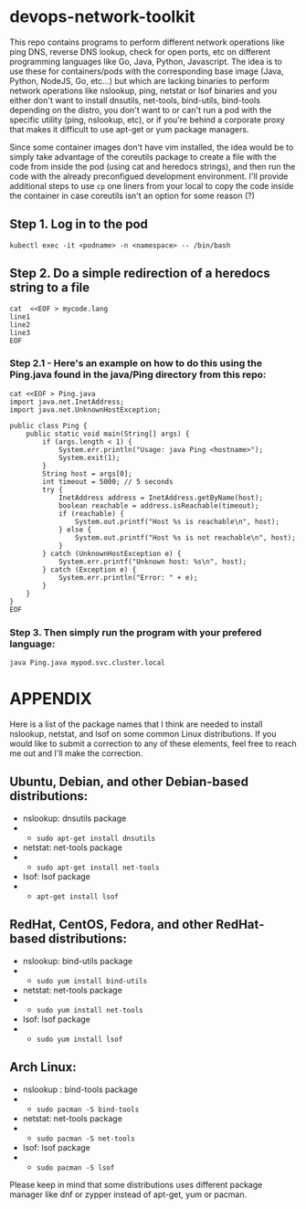 # devops-network-toolkit
This repo contains programs to perform different network operations like ping DNS, reverse DNS lookup, check for open ports, etc on different programming languages like Go, Java, Python, Javascript. The idea is to use these for containers/pods with the corresponding base image (Java, Python, NodeJS, Go, etc...) but which are lacking binaries to perform network operations like nslookup, ping, netstat or lsof binaries and you either don't want to install dnsutils, net-tools, bind-utils, bind-tools depending on the distro, you don't want to or can't run a pod with the specific utility (ping, nslookup, etc), or if you're behind a corporate proxy that makes it difficult to use apt-get or yum package managers.

Since some container images don't have vim installed, the idea would be to simply take advantage of the coreutils package to create a file with the code from inside the pod (using cat and heredocs strings), and then run the code with the already preconfigued development environment. I'll provide additional steps to use `cp` one liners from your local to copy the code inside the container in case coreutils isn't an option for some reason (?)


## Step 1. Log in to the pod 
```
kubectl exec -it <podname> -n <namespace> -- /bin/bash
```

## Step 2. Do a simple redirection of a heredocs string to a file
```
cat  <<EOF > mycode.lang
line1
line2
line3
EOF
```

### Step 2.1 - Here's an example on how to do this using the Ping.java found in the java/Ping directory from this repo:
```
cat <<EOF > Ping.java 
import java.net.InetAddress;
import java.net.UnknownHostException;

public class Ping {
    public static void main(String[] args) {
        if (args.length < 1) {
            System.err.println("Usage: java Ping <hostname>");
            System.exit(1);
        }
        String host = args[0];
        int timeout = 5000; // 5 seconds
        try {
            InetAddress address = InetAddress.getByName(host);
            boolean reachable = address.isReachable(timeout);
            if (reachable) {
                System.out.printf("Host %s is reachable\n", host);
            } else {
                System.out.printf("Host %s is not reachable\n", host);
            }
        } catch (UnknownHostException e) {
            System.err.printf("Unknown host: %s\n", host);
        } catch (Exception e) {
            System.err.println("Error: " + e);
        }
    }
}
EOF
```

### Step 3. Then simply run the program with your prefered language:
```
java Ping.java mypod.svc.cluster.local
```




# APPENDIX

Here is a list of the package names that I think are needed to install nslookup, netstat, and lsof on some common Linux distributions. If you would like to submit a correction to any of these elements, feel free to reach me out and I'll make the correction.

## Ubuntu, Debian, and other Debian-based distributions:

* nslookup: dnsutils package
* *  `sudo apt-get install dnsutils`
* netstat: net-tools package
* * `sudo apt-get install net-tools`
* lsof: lsof package
* * `apt-get install lsof`

## RedHat, CentOS, Fedora, and other RedHat-based distributions:
* nslookup: bind-utils package
* * `sudo yum install bind-utils`
* netstat: net-tools package
* * `sudo yum install net-tools`
* lsof: lsof package
* * `sudo yum install lsof`

## Arch Linux:
* nslookup : bind-tools package
* * `sudo pacman -S bind-tools`
* netstat: net-tools package
* * `sudo pacman -S net-tools`
* lsof: lsof package 
* * `sudo pacman -S lsof`

Please keep in mind that some distributions uses different package manager like dnf or zypper instead of apt-get, yum or pacman.
